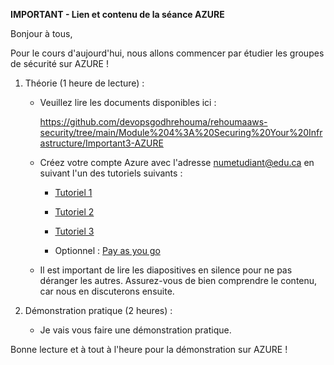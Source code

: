 **IMPORTANT - Lien et contenu de la séance AZURE**

Bonjour à tous,

Pour le cours d'aujourd'hui, nous allons commencer par étudier les groupes de sécurité sur AZURE !

1. Théorie (1 heure de lecture) :
   - Veuillez lire les documents disponibles ici :

     https://github.com/devopsgodhrehouma/rehoumaaws-security/tree/main/Module%204%3A%20Securing%20Your%20Infrastructure/Important3-AZURE

   - Créez votre compte Azure avec l'adresse numetudiant@edu.ca en suivant l'un des tutoriels suivants :

     - [Tutoriel 1](https://www.youtube.com/watch?v=IjomoxpKf0g&ab_channel=MyAPPLab)
     - [Tutoriel 2](https://www.youtube.com/watch?v=XLxqbEsJ7_I&ab_channel=EricMagidson)
     - [Tutoriel 3](https://www.youtube.com/watch?v=KaElIiDXKas&t=118s&ab_channel=IoTFrontier)

     - Optionnel : [Pay as you go](https://www.youtube.com/watch?v=Qgt28QttqoI&ab_channel=MikailAltundas)

   - Il est important de lire les diapositives en silence pour ne pas déranger les autres. Assurez-vous de bien comprendre le contenu, car nous en discuterons ensuite.

2. Démonstration pratique (2 heures) :
   - Je vais vous faire une démonstration pratique.

Bonne lecture et à tout à l'heure pour la démonstration sur AZURE !
